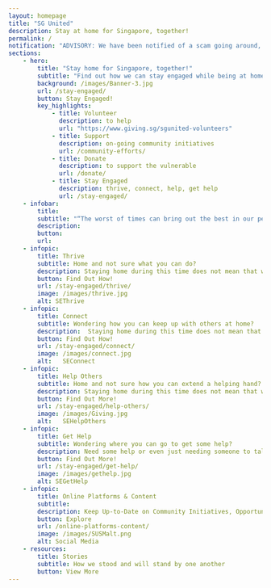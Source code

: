 ```yaml
---
layout: homepage
title: "SG United"
description: Stay at home for Singapore, together!
permalink: /
notification: "ADVISORY: We have been notified of a scam going around, issuing fines to individuals for violating social distancing measures. The link to the website has SGUnited mentioned. Please help to spread the word that the SGUnited initiative does not issue any such fines. Thank you."
sections:
    - hero:
        title: "Stay home for Singapore, together!"
        subtitle: "Find out how we can stay engaged while being at home"
        background: /images/Banner-3.jpg
        url: /stay-engaged/
        button: Stay Engaged!
        key_highlights:
            - title: Volunteer
              description: to help
              url: "https://www.giving.sg/sgunited-volunteers" 
            - title: Support
              description: on-going community initiatives 
              url: /community-efforts/
            - title: Donate
              description: to support the vulnerable
              url: /donate/                           
            - title: Stay Engaged
              description: thrive, connect, help, get help
              url: /stay-engaged/
    - infobar:
        title:
        subtitle: "“The worst of times can bring out the best in our people. How we respond to it, how our nation comes together, will show much about our values as a people, and the principles we hold dear…. These four weeks of circuit breaking will feel unusual and unnatural. The challenge is to help ourselves and others stay home and do so purposefully and positively.” - DPM Heng Swee Keat, Solidarity Budget Speech, 7 Apr 2020"
        description: 
        button:
        url:
    - infopic:
        title: Thrive
        subtitle: Home and not sure what you can do?
        description: Staying home during this time does not mean that we can't thrive!
        button: Find Out How!
        url: /stay-engaged/thrive/
        image: /images/thrive.jpg
        alt: SEThrive
    - infopic:
        title: Connect
        subtitle: Wondering how you can keep up with others at home?
        description:  Staying home during this time does not mean that we can't stay connected!
        button: Find Out How!
        url: /stay-engaged/connect/
        image: /images/connect.jpg
        alt:   SEConnect
    - infopic:
        title: Help Others
        subtitle: Home and not sure how you can extend a helping hand?
        description: Staying home during this time does not mean that we can't help each other and the community! If you want to share your Solidarity payout for a good cause, visit giving.sg/sgunited.
        button: Find Out More!
        url: /stay-engaged/help-others/
        image: /images/Giving.jpg
        alt:   SEHelpOthers
    - infopic:
        title: Get Help
        subtitle: Wondering where you can go to get some help?
        description: Need some help or even just needing someone to talk to during this time?
        button: Find Out More!
        url: /stay-engaged/get-help/
        image: /images/gethelp.jpg
        alt: SEGetHelp
    - infopic:
        title: Online Platforms & Content
        subtitle: 
        description: Keep Up-to-Date on Community Initiatives, Opportunities and Content
        button: Explore
        url: /online-platforms-content/
        image: /images/SUSMalt.png
        alt: Social Media
    - resources:
        title: Stories
        subtitle: How we stood and will stand by one another
        button: View More
--- 
```

